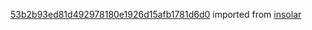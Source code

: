 [53b2b93ed81d492978180e1926d15afb1781d6d0](https://github.com/insolar/insolar/commit/53b2b93ed81d492978180e1926d15afb1781d6d0) imported from [insolar](https://github.com/insolar/insolar)
